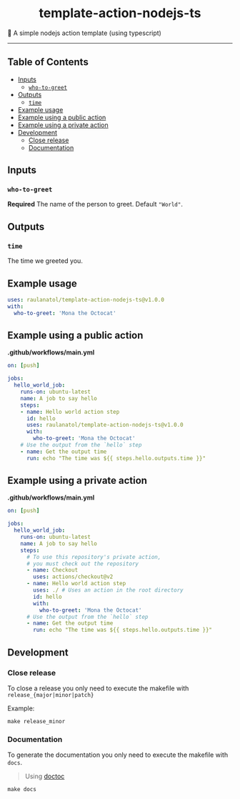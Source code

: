 <div align="center">
    <h1>template-action-nodejs-ts</h1>
</div>

<p>📓 A simple nodejs action template (using typescript)</p>

---

## Table of Contents

<!-- START doctoc generated TOC please keep comment here to allow auto update -->
<!-- DON'T EDIT THIS SECTION, INSTEAD RE-RUN doctoc TO UPDATE -->


- [Inputs](#inputs)
  - [`who-to-greet`](#who-to-greet)
- [Outputs](#outputs)
  - [`time`](#time)
- [Example usage](#example-usage)
- [Example using a public action](#example-using-a-public-action)
- [Example using a private action](#example-using-a-private-action)
- [Development](#development)
  - [Close release](#close-release)
  - [Documentation](#documentation)

<!-- END doctoc generated TOC please keep comment here to allow auto update -->

## Inputs

### `who-to-greet`

**Required** The name of the person to greet. Default `"World"`.

## Outputs

### `time`

The time we greeted you.

## Example usage

```yaml
uses: raulanatol/template-action-nodejs-ts@v1.0.0
with:
  who-to-greet: 'Mona the Octocat'
```
  
## Example using a public action

**.github/workflows/main.yml**

```yaml
on: [push]

jobs:
  hello_world_job:
    runs-on: ubuntu-latest
    name: A job to say hello
    steps:
    - name: Hello world action step
      id: hello
      uses: raulanatol/template-action-nodejs-ts@v1.0.0
      with:
        who-to-greet: 'Mona the Octocat'
    # Use the output from the `hello` step
    - name: Get the output time
      run: echo "The time was ${{ steps.hello.outputs.time }}"
```

## Example using a private action

**.github/workflows/main.yml**

```yaml
on: [push]

jobs:
  hello_world_job:
    runs-on: ubuntu-latest
    name: A job to say hello
    steps:
      # To use this repository's private action,
      # you must check out the repository
      - name: Checkout
        uses: actions/checkout@v2
      - name: Hello world action step
        uses: ./ # Uses an action in the root directory
        id: hello
        with:
          who-to-greet: 'Mona the Octocat'
      # Use the output from the `hello` step
      - name: Get the output time
        run: echo "The time was ${{ steps.hello.outputs.time }}"
```

## Development

### Close release

To close a release you only need to execute the makefile with `release_{major|minor|patch}`

Example:

```shell script
make release_minor
``` 

### Documentation

To generate the documentation you only need to execute the makefile with `docs`.

> Using [doctoc](https://github.com/thlorenz/doctoc)

```shell script
make docs
``` 
